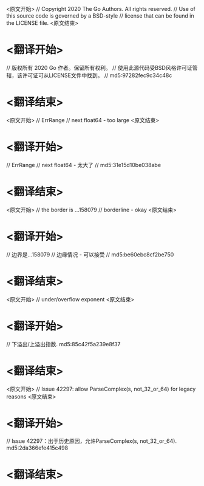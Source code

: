 
<原文开始>
// Copyright 2020 The Go Authors. All rights reserved.
// Use of this source code is governed by a BSD-style
// license that can be found in the LICENSE file.
<原文结束>

# <翻译开始>
// 版权所有 2020 Go 作者。保留所有权利。
// 使用此源代码受BSD风格许可证管辖，该许可证可从LICENSE文件中找到。
// md5:97282fec9c34c48c
# <翻译结束>


<原文开始>
		// ErrRange
		// next float64 - too large
<原文结束>

# <翻译开始>
// ErrRange
// next float64 - 太大了
// md5:31e15d10be038abe
# <翻译结束>


<原文开始>
		// the border is ...158079
		// borderline - okay
<原文结束>

# <翻译开始>
// 边界是...158079
// 边缘情况 - 可以接受
// md5:be60ebc8cf2be750
# <翻译结束>


<原文开始>
// under/overflow exponent
<原文结束>

# <翻译开始>
// 下溢出/上溢出指数. md5:85c42f5a239e8f37
# <翻译结束>


<原文开始>
// Issue 42297: allow ParseComplex(s, not_32_or_64) for legacy reasons
<原文结束>

# <翻译开始>
// Issue 42297：出于历史原因，允许ParseComplex(s, not_32_or_64). md5:2da366efe415c498
# <翻译结束>

